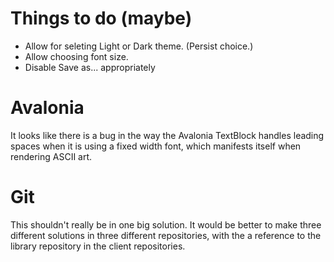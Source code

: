 ﻿# Things to do (maybe)
* Allow for seleting Light or Dark theme. (Persist choice.)
* Allow choosing font size.
* Disable Save as... appropriately
 
# Avalonia 
It looks like there is a bug in the way the Avalonia TextBlock handles leading 
spaces when it is using a fixed width font, which manifests itself when rendering 
ASCII art.

# Git
This shouldn't really be in one big solution. It would be better to make three different
solutions in three different repositories, with the a reference to the library repository
in the client repositories.
